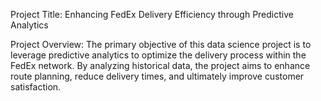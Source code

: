 
Project Title: Enhancing FedEx Delivery Efficiency through Predictive Analytics

Project Overview:
The primary objective of this data science project is to leverage predictive analytics to optimize the delivery process within the FedEx network. By analyzing historical data, the project aims to enhance route planning, reduce delivery times, and ultimately improve customer satisfaction.
